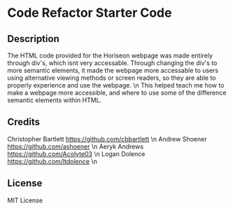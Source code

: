 # Code Refactor Starter Code

## Description

The HTML code provided for the Horiseon webpage was made entirely through div's, which
isnt very accessable. Through changing the div's to more semantic elements, it made the
webpage more accessable to users using alternative viewing methods or screen readers,
so they are able to properly experience and use the webpage. \n
This helped teach me how to make a webpage more accessible, and where to use some of the
difference semantic elements within HTML.

## Credits

Christopher Bartlett https://github.com/cbbartlett \n
Andrew Shoener https://github.com/ashoener \n
Aeryk Andrews https://github.com/Acolyte03 \n
Logan Dolence https://github.com/ltdolence \n

## License

MIT License